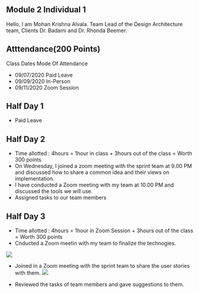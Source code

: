 ## Module 2 Individual 1
Hello, I am Mohan Krishna Alvala. Team Lead of the Design Architecture team, Clients Dr. Badami and Dr. Rhonda Beemer.

## Atttendance(200 Points)
Class Dates Mode Of Attendance
- 09/07/2020 Paid Leave
- 09/09/2020 In-Person
- 09/11/2020 Zoom Session

## Half Day 1
- Paid Leave


## Half Day 2
- Time allotted : 4hours = 1hour in class + 3hours out of the class = Worth 300 points
- On Wednesday, I joined a zoom meeting with the sprint team at 9.00 PM and discussed how to share a common idea and their views on implementation.
- I have conducted a Zoom meeting with my team at 10.00 PM and discussed the tools we will use.
- Assigned tasks to our team members


## Half Day 3
- Time allotted : 4hours = 1hour in Zoom Session + 3hours out of the class = Worth 300 points
- Cnducted a Zoom meetin with my team to finalize the technogies.

![](https://github.com/annie0sc/gdp_health_app/blob/master/Design%20Architecture/Meetings/Team%20meeting.png?raw=true)


- Joined in a Zoom meeting with the sprint team to share the user stories with them.
![](https://github.com/annie0sc/gdp_health_app/blob/master/Design%20Architecture/Meetings/Meeting%20with%20sprint%20planning%20team.PNG?raw=true)

- Reviewed the tasks of team members and gave suggestions to them.
